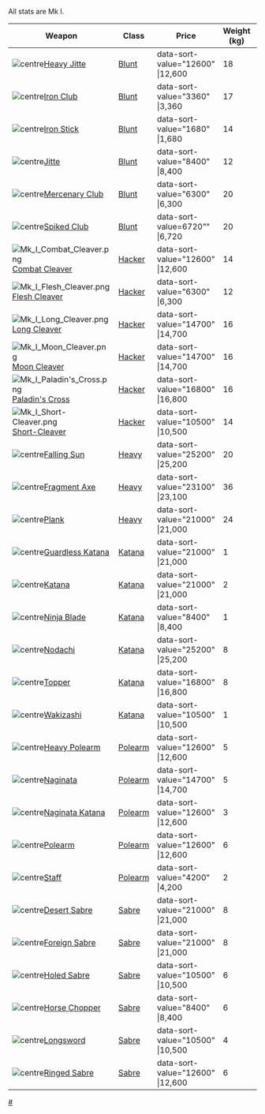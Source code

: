 All stats are Mk I.

| Weapon                                                                                                | Class                             | Price                            | Weight (kg) | Cut Damage | Blunt Damage | Bleed Rate | Reach |
|-------------------------------------------------------------------------------------------------------|-----------------------------------|----------------------------------|-------------|------------|--------------|------------|-------|
| ![centre](Mk_I_Heavy_Jitte.png "centre")[Heavy Jitte](Heavy_Jitte.md "wikilink")                         | [Blunt](Blunt.md "wikilink")         | data-sort-value="12600" \|12,600 | 18          | 0.00       | 1.30         | 0.10x      | 21    |
| ![centre](Mk_I_Iron_Club.png "centre")[Iron Club](Iron_Club.md "wikilink")                               | [Blunt](Blunt.md "wikilink")         | data-sort-value="3360" \|3,360   | 17          | 0.12       | 0.85         | 0.30x      | 18    |
| ![centre](Mk_I_Iron_Stick.png "centre")[Iron Stick](Iron_Stick.md "wikilink")                            | [Blunt](Blunt.md "wikilink")         | data-sort-value="1680" \|1,680   | 14          | 0.12       | 0.70         | 0.30x      | 18    |
| ![centre](Mk_I_Jitte.png "centre")[Jitte](Jitte.md "wikilink")                                           | [Blunt](Blunt.md "wikilink")         | data-sort-value="8400" \|8,400   | 12          | 0.00       | 0.90         | 0.10x      | 18    |
| ![centre](Mk_I_Mercenary_Club.png "centre")[Mercenary Club](Mercenary_Club.md "wikilink")                | [Blunt](Blunt.md "wikilink")         | data-sort-value="6300" \|6,300   | 20          | 0.23       | 1.00         | 0.30x      | 18    |
| ![centre](Mk_I_Spiked_Club.png "centre")[Spiked Club](Spiked_Club.md "wikilink")                         | [Blunt](Blunt.md "wikilink")         | data-sort-value=6720"" \|6,720   | 20          | 0.35       | 1.00         | 2.00x      | 18    |
| ![](Mk_I_Combat_Cleaver.png "Mk_I_Combat_Cleaver.png")[Combat Cleaver](Combat_Cleaver.md "wikilink")     | [Hacker](Hacker.md "wikilink")       | data-sort-value="12600" \|12,600 | 14          | 0.86       | 0.70         | 0.75x      | 19    |
| ![](Mk_I_Flesh_Cleaver.png "Mk_I_Flesh_Cleaver.png")[Flesh Cleaver](Flesh_Cleaver.md "wikilink")         | [Hacker](Hacker.md "wikilink")       | data-sort-value="6300" \|6,300   | 12          | 0.69       | 0.60         | 0.50x      | 16    |
| ![](Mk_I_Long_Cleaver.png "Mk_I_Long_Cleaver.png")[Long Cleaver](Long_Cleaver.md "wikilink")             | [Hacker](Hacker.md "wikilink")       | data-sort-value="14700" \|14,700 | 16          | 0.92       | 0.80         | 0.75x      | 25    |
| ![](Mk_I_Moon_Cleaver.png "Mk_I_Moon_Cleaver.png")[Moon Cleaver](Moon_Cleaver.md "wikilink")             | [Hacker](Hacker.md "wikilink")       | data-sort-value="14700" \|14,700 | 16          | 0.81       | 0.80         | 0.50x      | 18    |
| ![](Mk_I_Paladin's_Cross.png "Mk_I_Paladin's_Cross.png")[Paladin's Cross](Paladin's_Cross.md "wikilink") | [Hacker](Hacker.md "wikilink")       | data-sort-value="16800" \|16,800 | 16          | 0.92       | 0.80         | 0.75x      | 23    |
| ![](Mk_I_Short-Cleaver.png "Mk_I_Short-Cleaver.png")[Short-Cleaver](Short-Cleaver.md "wikilink")         | [Hacker](Hacker.md "wikilink")       | data-sort-value="10500" \|10,500 | 14          | 0.81       | 0.70         | 1.00x      | 17    |
| ![centre](Mk_I_Falling_Sun.png "centre")[Falling Sun](Falling_Sun.md "wikilink")                         | [Heavy](Heavy_Weapons.md "wikilink") | data-sort-value="25200" \|25,200 | 20          | 1.38       | 1.00         | 1.00x      | 25    |
| ![centre](Mk_I_Fragment_Axe.png "centre")[Fragment Axe](Fragment_Axe.md "wikilink")                      | [Heavy](Heavy_Weapons.md "wikilink") | data-sort-value="23100" \|23,100 | 36          | 0.35       | 1.80         | 1.00x      | 32    |
| ![centre](Mk_I_Plank.png "centre")[Plank](Plank.md "wikilink")                                           | [Heavy](Heavy_Weapons.md "wikilink") | data-sort-value="21000" \|21,000 | 24          | 0.92       | 1.20         | 1.00x      | 30    |
| ![centre](Mk_I_Guardless_Katana.png "centre")[Guardless Katana](Guardless_Katana.md "wikilink")          | [Katana](Katana.md "wikilink")       | data-sort-value="21000" \|21,000 | 1           | 1.15       | 0            | 1.30x      | 21    |
| ![centre](Mk_I_Katana.png "centre")[Katana](Katana.md "wikilink")                                        | [Katana](Katana.md "wikilink")       | data-sort-value="21000" \|21,000 | 2           | 1.15       | 0            | 1.20x      | 21    |
| ![centre](Mk_I_Ninja_Blade.png "centre")[Ninja Blade](Ninja_Blade.md "wikilink")                         | [Katana](Katana.md "wikilink")       | data-sort-value="8400" \|8,400   | 1           | 0.92       | 0            | 1.10x      | 21    |
| ![centre](Mk_I_Nodachi.png "centre")[Nodachi](Nodachi.md "wikilink")                                     | [Katana](Katana.md "wikilink")       | data-sort-value="25200" \|25,200 | 8           | 1.38       | 0            | 1.20x      | 25    |
| ![centre](Mk_I_Topper.png "centre")[Topper](Topper.md "wikilink")                                        | [Katana](Katana.md "wikilink")       | data-sort-value="16800" \|16,800 | 8           | 1.27       | 0.10         | 1.00x      | 25    |
| ![centre](Mk_I_Wakizashi.png "centre")[Wakizashi](Wakizashi.md "wikilink")                               | [Katana](Katana.md "wikilink")       | data-sort-value="10500" \|10,500 | 1           | 1.04       | 0            | 1.20x      | 16    |
| ![centre](Mk_I_Heavy_Polearm.png "centre")[Heavy Polearm](Heavy_Polearm.md "wikilink")                   | [Polearm](Polearm.md "wikilink")     | data-sort-value="12600" \|12,600 | 5           | 0.81       | 0.40         | 1.00x      | 26    |
| ![centre](Mk_I_Naginata.png "centre")[Naginata](Naginata.md "wikilink")                                  | [Polearm](Polearm.md "wikilink")     | data-sort-value="14700" \|14,700 | 5           | 0.92       | 0.20         | 1.00x      | 28    |
| ![centre](Mk_I_Naginata_Katana.png "centre")[Naginata Katana](Naginata_Katana.md "wikilink")             | [Polearm](Polearm.md "wikilink")     | data-sort-value="12600" \|12,600 | 3           | 0.98       | 0.20         | 1.00x      | 26    |
| ![centre](Mk_I_Polearm.png "centre")[Polearm](Polearm.md "wikilink")                                     | [Polearm](Polearm.md "wikilink")     | data-sort-value="12600" \|12,600 | 6           | 0.58       | 0.50         | 1.00x      | 28    |
| ![centre](Mk_I_Staff.png "centre")[Staff](Staff.md "wikilink")                                           | [Polearm](Polearm.md "wikilink")     | data-sort-value="4200" \|4,200   | 2           | 0.06       | 0.80         | 0.10x      | 23    |
| ![centre](Mk_I_Desert_Sabre.png "centre")[Desert Sabre](Desert_Sabre.md "wikilink")                      | [Sabre](Sabre.md "wikilink")         | data-sort-value="21000" \|21,000 | 8           | 1.27       | 0.25         | 1.00x      | 22    |
| ![centre](Mk_I_Foreign_Sabre.png "centre")[Foreign Sabre](Foreign_Sabre.md "wikilink")                   | [Sabre](Sabre.md "wikilink")         | data-sort-value="21000" \|21,000 | 8           | 1.38       | 0.15         | 1.00x      | 20    |
| ![centre](Mk_I_Holed_Sabre.png "centre")[Holed Sabre](Holed_Sabre.md "wikilink")                         | [Sabre](Sabre.md "wikilink")         | data-sort-value="10500" \|10,500 | 6           | 1.15       | 0.25         | 0.90x      | 18    |
| ![centre](Mk_I_Horse_Chopper.png "centre")[Horse Chopper](Horse_Chopper.md "wikilink")                   | [Sabre](Sabre.md "wikilink")         | data-sort-value="8400" \|8,400   | 6           | 1.15       | 0.25         | 0.90x      | 18    |
| ![centre](Mk_I_Longsword.png "centre")[Longsword](Longsword.md "wikilink")                               | [Sabre](Sabre.md "wikilink")         | data-sort-value="10500" \|10,500 | 4           | 1.15       | 0.15         | 0.90x      | 20    |
| ![centre](Mk_I_Ringed_Sabre.png "centre")[Ringed Sabre](Ringed_Sabre.md "wikilink")                      | [Sabre](Sabre.md "wikilink")         | data-sort-value="12600" \|12,600 | 6           | 1.38       | 0.25         | 0.90x      | 20    |

[\#](Category:Weapons "wikilink")